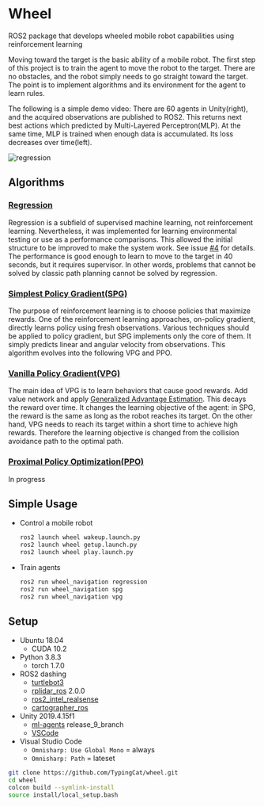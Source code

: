 # Wheel
ROS2 package that develops wheeled mobile robot capabilities using reinforcement learning

Moving toward the target is the basic ability of a mobile robot. The first step of this project is to train the agent to move the robot to the target. There are no obstacles, and the robot simply needs to go straight toward the target. The point is to implement algorithms and its environment for the agent to learn rules.

The following is a simple demo video: There are 60 agents in Unity(right), and the acquired observations are published to ROS2. This returns next best actions which predicted by Multi-Layered Perceptron(MLP). At the same time, MLP is trained when enough data is accumulated. Its loss decreases over time(left).

![regression](https://user-images.githubusercontent.com/16618451/105570210-0fb09480-5d8b-11eb-9833-b22f0722a062.gif)


## Algorithms
### [Regression](https://github.com/TypingCat/wheel/issues/24)
Regression is a subfield of supervised machine learning, not reinforcement learning. Nevertheless, it was implemented for learning environmental testing or use as a performance comparisons. This allowed the initial structure to be improved to make the system work. See issue [#4](https://github.com/TypingCat/wheel/issues/4) for details. The performance is good enough to learn to move to the target in 40 seconds, but it requires supervisor. In other words, problems that cannot be solved by classic path planning cannot be solved by regression.

### [Simplest Policy Gradient(SPG)](https://github.com/TypingCat/wheel/issues/14)
The purpose of reinforcement learning is to choose policies that maximize rewards. One of the reinforcement learning approaches, on-policy gradient, directly learns policy using fresh observations. Various techniques should be applied to policy gradient, but SPG implements only the core of them. It simply predicts linear and angular velocity from observations. This algorithm evolves into the following VPG and PPO.

### [Vanilla Policy Gradient(VPG)](https://github.com/TypingCat/wheel/issues/27)
The main idea of VPG is to learn behaviors that cause good rewards. Add value network and apply [Generalized Advantage Estimation](https://arxiv.org/abs/1506.02438). This decays the reward over time. It changes the learning objective of the agent: in SPG, the reward is the same as long as the robot reaches its target. On the other hand, VPG needs to reach its target within a short time to achieve high rewards. Therefore the learning objective is changed from the collision avoidance path to the optimal path.

### [Proximal Policy Optimization(PPO)](https://github.com/TypingCat/wheel/issues/29)
In progress


## Simple Usage
- Control a mobile robot
    ``` bash
    ros2 launch wheel wakeup.launch.py
    ros2 launch wheel getup.launch.py
    ros2 launch wheel play.launch.py
    ```
- Train agents
    ``` bash
    ros2 run wheel_navigation regression
    ros2 run wheel_navigation spg
    ros2 run wheel_navigation vpg
    ```


## Setup
- Ubuntu 18.04
    - CUDA 10.2
- Python 3.8.3
    - torch 1.7.0
- ROS2 dashing
    - [turtlebot3](https://emanual.robotis.com/docs/en/platform/turtlebot3/ros2_setup/)
    - [rplidar_ros](https://github.com/allenh1/rplidar_ros.git) 2.0.0
    - [ros2_intel_realsense](https://github.com/intel/ros2_intel_realsense)
    - [cartographer_ros](https://google-cartographer-ros.readthedocs.io/en/latest/compilation.html#building-installation)
- Unity 2019.4.15f1
    - [ml-agents](https://github.com/Unity-Technologies/ml-agents.git) release_9_branch
    - [VSCode](https://assetstore.unity.com/packages/tools/utilities/vscode-45320?locale=ko-KR)
- Visual Studio Code
    - `Omnisharp: Use Global Mono` = always
    - `Omnisharp: Path` = lateset

``` bash
git clone https://github.com/TypingCat/wheel.git
cd wheel
colcon build --symlink-install
source install/local_setup.bash
```
